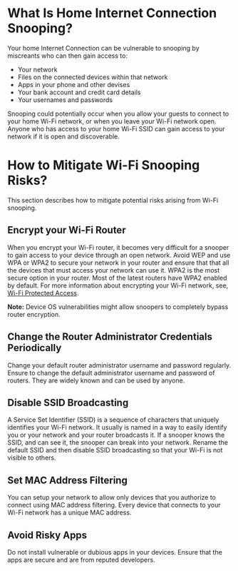 # What Is Home Internet Connection Snooping?

Your home Internet Connection can be vulnerable to snooping by miscreants who can then gain access to:

- Your network
- Files on the connected devices within that network
- Apps in your phone and other devises
- Your bank account and credit card details
- Your usernames and passwords

Snooping could potentially occur when you allow your guests to connect to your home Wi-Fi network, or when you leave your Wi-Fi network open. Anyone who has access to your home Wi-Fi SSID can gain access to your network if it is open and discoverable.

# How to Mitigate Wi-Fi Snooping Risks?

This section describes how to mitigate potential risks arising from Wi-Fi snooping.

## Encrypt your Wi-Fi Router

When you encrypt your Wi-Fi router, it becomes very difficult for a snooper to gain access to your device through an open network. Avoid WEP and use WPA or WPA2 to secure your network in your router and ensure that that all the devices that must access your network can use it. WPA2 is the most secure option in your router. Most of the latest routers have WPA2 enabled by default. For more information about encrypting your Wi-Fi network, see, [Wi-Fi Protected Access](https://en.wikipedia.org/wiki/Wi-Fi_Protected_Access).

**Note:** Device OS vulnerabilities might allow snoopers to completely bypass router encryption.

## Change the Router Administrator Credentials Periodically

Change your default router administrator username and password regularly. Ensure to change the default administrator username and password of routers. They are widely known and can be used by anyone.

## Disable SSID Broadcasting

A Service Set Identifier (SSID) is a sequence of characters that uniquely identifies your Wi-Fi network. It usually is named in a way to easily identify you or your network and your router broadcasts it. If a snooper knows the SSID, and can see it, the snooper can break into your network. Rename the default SSID and then disable SSID broadcasting so that your Wi-Fi is not visible to others.

## Set MAC Address Filtering

You can setup your network to allow only devices that you authorize to connect using MAC address filtering. Every device that connects to your Wi-Fi network has a unique MAC address.

## Avoid Risky Apps

Do not install vulnerable or dubious apps in your devices. Ensure that the apps are secure and are from reputed developers.
